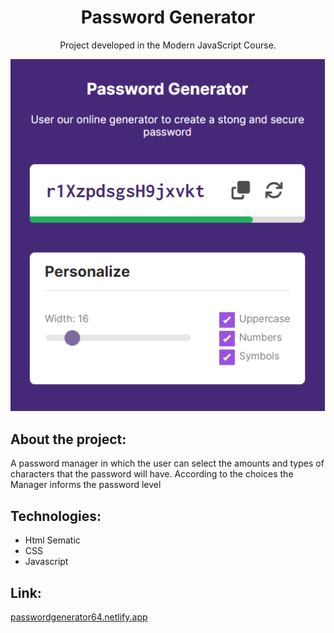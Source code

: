 <div align="center">
    <h1>Password Generator</h1>
    <p>Project developed in the Modern JavaScript Course.</p>
    <img  src="password-generator.png">
</div>

<h2>About the project:</h2>
<p>A password manager in which the user can select the amounts and types of characters that the password will have. According to the choices the Manager informs the password level</p>

<h2>Technologies:</h2>
<ul>
    <li>Html Sematic</li>
    <li>CSS</li>
    <li>Javascript</li>
</ul> 

<h2>Link:</h2>
<a href="https://passwordgenerator64.netlify.app/" target="_blank">passwordgenerator64.netlify.app</a>
